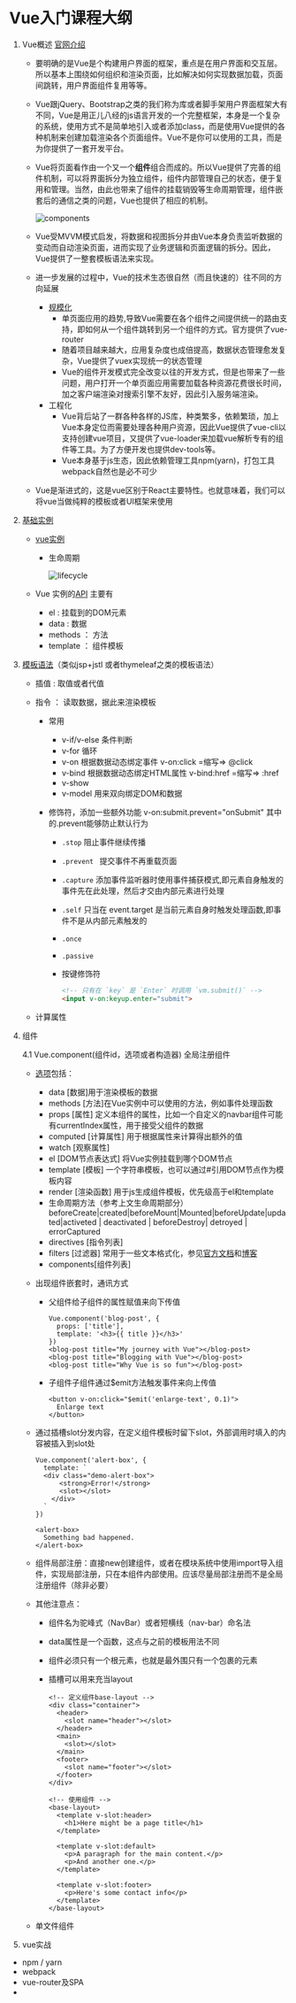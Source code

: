 # Vue入门课程大纲

1. Vue概述 [官网介绍](https://cn.vuejs.org/v2/guide/index.html)

   - 要明确的是Vue是个构建用户界面的框架，重点是在用户界面和交互层。所以基本上围绕如何组织和渲染页面，比如解决如何实现数据加载，页面间跳转，用户界面组件复用等等。

   - Vue跟jQuery、Bootstrap之类的我们称为库或者脚手架用户界面框架大有不同，Vue是用正儿八经的js语言开发的一个完整框架，本身是一个复杂的系统，使用方式不是简单地引入或者添加class，而是使用Vue提供的各种机制来创建加载渲染各个页面组件。Vue不是你可以使用的工具，而是为你提供了一套开发平台。

   - Vue将页面看作由一个又一个**组件**组合而成的。所以Vue提供了完善的组件机制，可以将界面拆分为独立组件，组件内部管理自己的状态，便于复用和管理。当然，由此也带来了组件的挂载销毁等生命周期管理，组件嵌套后的通信之类的问题，Vue也提供了相应的机制。

     ![components](./res/components.png)

   - Vue受MVVM模式启发，将数据和视图拆分并由Vue本身负责监听数据的变动而自动渲染页面，进而实现了业务逻辑和页面逻辑的拆分。因此，Vue提供了一整套模板语法来实现。

   - 进一步发展的过程中，Vue的技术生态很自然（而且快速的）往不同的方向延展

     - [规模化](https://cn.vuejs.org/v2/guide/routing.html)
       - 单页面应用的趋势,导致Vue需要在各个组件之间提供统一的路由支持，即如何从一个组件跳转到另一个组件的方式。官方提供了vue-router
       - 随着项目越来越大，应用复杂度也成倍提高，数据状态管理愈发复杂，Vue提供了vuex实现统一的状态管理
       - Vue的组件开发模式完全改变以往的开发方式，但是也带来了一些问题，用户打开一个单页面应用需要加载各种资源花费很长时间，加之客户端渲染对搜索引擎不友好，因此引入服务端渲染。
     - 工程化
       - Vue背后站了一群各种各样的JS库，种类繁多，依赖繁琐，加上Vue本身定位而需要处理各种用户资源，因此Vue提供了vue-cli以支持创建vue项目，又提供了vue-loader来加载vue解析专有的组件等工具。为了方便开发也提供dev-tools等。
       - Vue本身基于js生态，因此依赖管理工具npm(yarn)，打包工具webpack自然也是必不可少

   - Vue是渐进式的，这是vue区别于React主要特性。也就意味着，我们可以将vue当做纯粹的模板或者UI框架来使用

2. [基础实例](01-basic/helloworld.html)

   - [vue实例](https://cn.vuejs.org/v2/guide/instance.html)

     - 生命周期

       ![lifecycle](/res/lifecycle.png)

   - Vue 实例的[API](https://cn.vuejs.org/v2/api/#%E9%80%89%E9%A1%B9-%E6%95%B0%E6%8D%AE)  主要有 
     - el :  挂载到的DOM元素
     - data  :  数据
     - methods ： 方法
     - template ： 组件模板

3. [模板语法](02-template/template.html)（类似jsp+jstl 或者thymeleaf之类的模板语法）

   - 插值   :   取值或者代值

   - 指令  ： 读取数据，据此来渲染模板

     - 常用

       - v-if/v-else 条件判断
       - v-for          循环
       - v-on           根据数据动态绑定事件 v-on:click     =缩写=>  @click
       - v-bind       根据数据动态绑定HTML属性 v-bind:href   =缩写=>  :href
       - v-show
       - v-model    用来双向绑定DOM和数据

     - 修饰符，添加一些额外功能 v-on:submit.prevent="onSubmit"  其中的.prevent能够防止默认行为

       - `.stop`  阻止事件继续传播 

       - `.prevent `  提交事件不再重载页面

       - `.capture`   添加事件监听器时使用事件捕获模式,即元素自身触发的事件先在此处理，然后才交由内部元素进行处理

       - `.self`   只当在 event.target 是当前元素自身时触发处理函数,即事件不是从内部元素触发的

       - `.once`

       - `.passive`

       - 按键修饰符 

         ```html
         <!-- 只有在 `key` 是 `Enter` 时调用 `vm.submit()` -->
         <input v-on:keyup.enter="submit">
         ```

   - 计算属性

4. 组件

   4.1 Vue.component(组件id，选项或者构造器)  全局注册组件

   - [选项](https://cn.vuejs.org/v2/api/#%E9%80%89%E9%A1%B9-%E6%95%B0%E6%8D%AE)包括：
     - data  		[数据]用于渲染模板的数据
     - methods  [方法]在Vue实例中可以使用的方法，例如事件处理函数
     - props        [属性] 定义本组件的属性，比如一个自定义的navbar组件可能有currentIndex属性，用于接受父组件的数据
     - computed [计算属性]  用于根据属性来计算得出额外的值
     - watch         [观察属性] 
     - el                [DOM节点表达式] 将Vue实例挂载到哪个DOM节点
     - template   [模板]  一个字符串模板，也可以通过#引用DOM节点作为模板内容
     - render       [渲染函数] 用于js生成组件模板，优先级高于el和template
     - 生命周期方法（参考上文生命周期部分） beforeCreate|created|beforeMount|Mounted|beforeUpdate|updated|activeted | deactivated | beforeDestroy| detroyed | errorCaptured
     - directives   [指令列表]
     - filters          [过滤器] 常用于一些文本格式化，参见[官方文档](https://cn.vuejs.org/v2/guide/filters.html)和[博客](https://segmentfault.com/a/1190000014528014)
     - components[组件列表]

   - 出现组件嵌套时，通讯方式

     - 父组件给子组件的属性赋值来向下传值

       ```vue
       Vue.component('blog-post', {
         props: ['title'],
         template: '<h3>{{ title }}</h3>'
       })
       <blog-post title="My journey with Vue"></blog-post>
       <blog-post title="Blogging with Vue"></blog-post>
       <blog-post title="Why Vue is so fun"></blog-post>
       ```

       

     - 子组件子组件通过$emit方法触发事件来向上传值 

       ```vue
       <button v-on:click="$emit('enlarge-text', 0.1)">
         Enlarge text
       </button>
       ```

   - 通过插槽slot分发内容，在定义组件模板时留下slot，外部调用时填入的内容被插入到slot处

     ```vue
     Vue.component('alert-box', {
       template: `
       <div class="demo-alert-box">
           <strong>Error!</strong>
           <slot></slot>   
         </div>
       `
     })
     
     <alert-box>
       Something bad happened.
     </alert-box>
     ```
     
   - 组件局部注册：直接new创建组件，或者在模块系统中使用import导入组件，实现局部注册，只在本组件内部使用。应该尽量局部注册而不是全局注册组件（除非必要）

   - 其他注意点：

     - 组件名为驼峰式（NavBar）或者短横线（nav-bar）命名法
     
     - data属性是一个函数，这点与之前的模板用法不同

     - 组件必须只有一个根元素，也就是最外围只有一个包裹的元素
     
     - 插槽可以用来充当layout
     
       ```vue
       <!-- 定义组件base-layout -->
       <div class="container">
         <header>
           <slot name="header"></slot>
         </header>
         <main>
           <slot></slot>
         </main>
         <footer>
           <slot name="footer"></slot>
         </footer>
       </div>
       
       <!-- 使用组件 -->
       <base-layout>
         <template v-slot:header>
           <h1>Here might be a page title</h1>
         </template>
       
         <template v-slot:default>
           <p>A paragraph for the main content.</p>
           <p>And another one.</p>
         </template>
       
         <template v-slot:footer>
           <p>Here's some contact info</p>
         </template>
       </base-layout>
       ```
     
       

   - 单文件组件	

5. vue实战
  - npm / yarn
  - webpack
  - vue-router及SPA
  - 